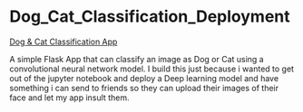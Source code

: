 # Dog_Cat_Classification_Deployment

<p dir="auto"><a href="https://dogorcat.herokuapp.com/" rel="nofollow">Dog & Cat Classification App</a></p>

A simple Flask App that can classify an image as Dog or Cat using a convolutional neural network model. I build this just because i wanted to get out of the jupyter notebook and deploy a Deep learning model and have something i can send to friends so they can upload their images of their face and let my app insult them.
